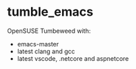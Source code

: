 # tumble_emacs
OpenSUSE Tumbeweed with:
- emacs-master
- latest clang and gcc
- latest vscode, .netcore and aspnetcore
